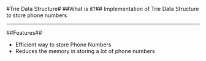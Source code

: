 #Trie Data Structure#
##What is it?##
Implementation of Trie Data Structure to store phone numbers

-----

##Features##
<ul>
<li>Efficient way to store Phone Numbers</li>
<li>Reduces the memory in storing a lot of phone numbers</li>
</ul>